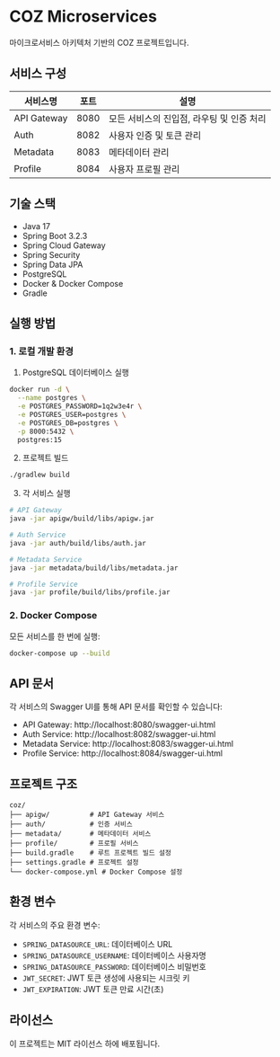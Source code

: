 # COZ Microservices

마이크로서비스 아키텍처 기반의 COZ 프로젝트입니다.

## 서비스 구성

| 서비스명 | 포트 | 설명 |
|---------|------|------|
| API Gateway | 8080 | 모든 서비스의 진입점, 라우팅 및 인증 처리 |
| Auth | 8082 | 사용자 인증 및 토큰 관리 |
| Metadata | 8083 | 메타데이터 관리 |
| Profile | 8084 | 사용자 프로필 관리 |

## 기술 스택

- Java 17
- Spring Boot 3.2.3
- Spring Cloud Gateway
- Spring Security
- Spring Data JPA
- PostgreSQL
- Docker & Docker Compose
- Gradle

## 실행 방법

### 1. 로컬 개발 환경

1. PostgreSQL 데이터베이스 실행
```bash
docker run -d \
  --name postgres \
  -e POSTGRES_PASSWORD=1q2w3e4r \
  -e POSTGRES_USER=postgres \
  -e POSTGRES_DB=postgres \
  -p 8000:5432 \
  postgres:15
```

2. 프로젝트 빌드
```bash
./gradlew build
```

3. 각 서비스 실행
```bash
# API Gateway
java -jar apigw/build/libs/apigw.jar

# Auth Service
java -jar auth/build/libs/auth.jar

# Metadata Service
java -jar metadata/build/libs/metadata.jar

# Profile Service
java -jar profile/build/libs/profile.jar
```

### 2. Docker Compose

모든 서비스를 한 번에 실행:
```bash
docker-compose up --build
```

## API 문서

각 서비스의 Swagger UI를 통해 API 문서를 확인할 수 있습니다:

- API Gateway: http://localhost:8080/swagger-ui.html
- Auth Service: http://localhost:8082/swagger-ui.html
- Metadata Service: http://localhost:8083/swagger-ui.html
- Profile Service: http://localhost:8084/swagger-ui.html

## 프로젝트 구조

```
coz/
├── apigw/          # API Gateway 서비스
├── auth/           # 인증 서비스
├── metadata/       # 메타데이터 서비스
├── profile/        # 프로필 서비스
├── build.gradle    # 루트 프로젝트 빌드 설정
├── settings.gradle # 프로젝트 설정
└── docker-compose.yml # Docker Compose 설정
```

## 환경 변수

각 서비스의 주요 환경 변수:

- `SPRING_DATASOURCE_URL`: 데이터베이스 URL
- `SPRING_DATASOURCE_USERNAME`: 데이터베이스 사용자명
- `SPRING_DATASOURCE_PASSWORD`: 데이터베이스 비밀번호
- `JWT_SECRET`: JWT 토큰 생성에 사용되는 시크릿 키
- `JWT_EXPIRATION`: JWT 토큰 만료 시간(초)

## 라이선스

이 프로젝트는 MIT 라이선스 하에 배포됩니다. 